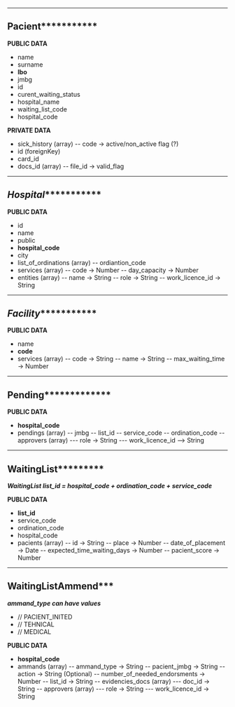 
--------------------------------------------------------------
**********************Pacient*********************************
--------------------------------------------------------------
__PUBLIC DATA__
- name
- surname
- **lbo**
- jmbg
- id
- curent_waiting_status
- hospital_name
- waiting_list_code
- hospital_code

__PRIVATE DATA__
- sick_history (array)
-- code -> active/non_active flag (?)
- id (foreignKey)
- card_id
- docs_id (array)
-- file_id -> valid_flag

-----------------------------------------------------------------
***********************Hospital**********************************
-----------------------------------------------------------------
__PUBLIC DATA__
- id
- name
- public 
- **hospital_code** 
- city
- list_of_ordinations (array)
-- ordiantion_code
- services (array)
-- code -> Number
-- day_capacity -> Number
- entities (array)
-- name -> String
-- role -> String
-- work_licence_id -> String

-----------------------------------------------------------------
***********************Facility**********************************
-----------------------------------------------------------------
__PUBLIC DATA__
- name 
- **code** 
- services (array)
-- code -> String
-- name -> String
-- max_waiting_time -> Number

-----------------------------------------------------------------
**********************Pending***********************************
-----------------------------------------------------------------
__PUBLIC DATA__
- **hospital_code**
- pendings (array)
-- jmbg
-- list_id
-- service_code
-- ordination_code
-- approvers (array)
--- role -> String
--- work_licence_id --> String

-----------------------------------------------------------------
**********************WaitingList*******************************
-----------------------------------------------------------------

***WaitingList list_id = hospital_code + ordination_code + service_code***

__PUBLIC DATA__
- **list_id**
- service_code
- ordination_code
- hospital_code
- pacients (array)
-- id -> String
-- place -> Number
-- date_of_placement -> Date
-- expected_time_waiting_days -> Number
-- pacient_score -> Number

-----------------------------------------------------------------
**********************WaitingListAmmend*************************
-----------------------------------------------------------------

***ammand_type can have values***
- // PACIENT_INITED
- // TEHNICAL
- // MEDICAL

__PUBLIC DATA__
- **hospital_code**
- ammands (array)
-- ammand_type -> String
-- pacient_jmbg -> String
-- action -> String (Optional)
-- number_of_needed_endorsments -> Number
-- list_id -> String
-- evidencies_docs (array)
--- doc_id -> String
-- approvers (array)
--- role -> String
--- work_licence_id -> String